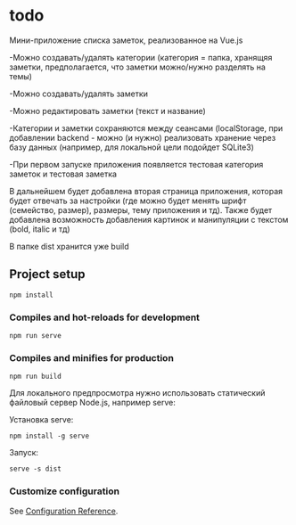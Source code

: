 # todo
Мини-приложение списка заметок, реализованное на Vue.js

-Можно создавать/удалять категории (категория = папка, хранящяя заметки, предполагается, что заметки можно/нужно разделять на темы)

-Можно создавать/удалять заметки

-Можно редактировать заметки (текст и название)

-Категории и заметки сохраняются между сеансами (localStorage, при добавлении backend - можно (и нужно) реализовать хранение через базу данных (например, для локальной цели подойдет SQLite3)

-При первом запуске приложения появляется тестовая категория заметок и тестовая заметка

В дальнейшем будет добавлена вторая страница приложения, которая будет отвечать за настройки (где можно будет менять шрифт (семейство, размер), размеры, тему приложения и тд).
Также будет добавлена возможность добавления картинок и манипуляции с текстом (bold, italic и тд)

В папке dist хранится уже build 
 

## Project setup
```
npm install
```

### Compiles and hot-reloads for development
```
npm run serve
```

### Compiles and minifies for production
```
npm run build
```
Для локального предпросмотра нужно использовать статический файловый сервер Node.js, например serve:

Установка serve:

```
npm install -g serve
```

Запуск: 

```
serve -s dist
```

### Customize configuration
See [Configuration Reference](https://cli.vuejs.org/config/).
